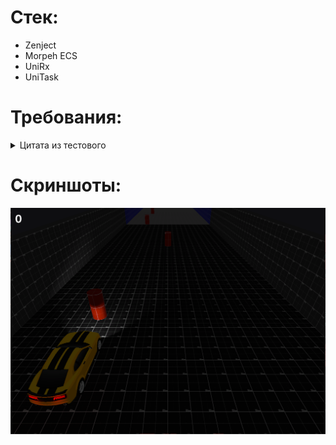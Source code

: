 # Стек:
- Zenject
- Morpeh ECS
- UniRx
- UniTask

# Требования:
<details>
  <summary>Цитата из тестового</summary>
  
  > Версия Unity: 2021.3.x LTS
  > ожидаемый результат в общих чертах:
  > - бесконечный раннер, игрок управляет автомобилем
  > - авто двигается вперед, по нажатию на стрелки маневрирует влево и вправо, затем автоматически возвращаясь к направлению "вперёд"
  > - карта генерируется по мере движения; структура предполагается блочная, генерация случайная, некоторые блоки могут не сочетаться между собой
  > - * на карте спаунятся объекты случайным образом; столкновение с объектом уничтожает его
  > - * на HUD выведен счётчик сбитых объектов
  > - * объекты и блоки карты переиспользуются через пулы
  >
  > нюансы:
  > - самый принципиальный момент - использование подхода ECS. в идеале - фреймворк LeoECSLite, хотя допускается использование любого релевантного решения; решающую роль играет понимание подхода и умение его применять
  > - визуальная составляющая не важна, в качестве авто может выступать серая коробка
  > - исходники проекта представить репозиторием на github (за соблюдение conventional commits большущий плюс в карму)
  > - преимуществом будет внятное и ёмкое комментирование кода там, где встретились проблемы или пришлось использовать заглушку вместо полноценного решения
  
</details>

# Скриншоты:
<img src="https://github.com/arewerage/CarRunner/blob/media/1.png" alt="" width=""/>
